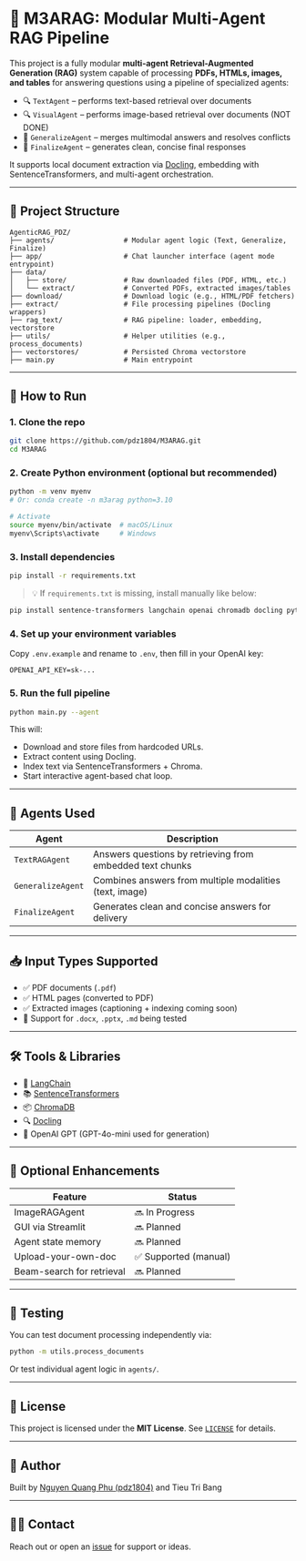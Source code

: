 
# 🤖 M3ARAG: Modular Multi-Agent RAG Pipeline

This project is a fully modular **multi-agent Retrieval-Augmented Generation (RAG)** system capable of processing **PDFs, HTMLs, images, and tables** for answering questions using a pipeline of specialized agents:

- 🔍 `TextAgent` – performs text-based retrieval over documents
- 🔍 `VisualAgent` – performs image-based retrieval over documents (NOT DONE)
- 🧠 `GeneralizeAgent` – merges multimodal answers and resolves conflicts
- 📝 `FinalizeAgent` – generates clean, concise final responses

It supports local document extraction via [Docling](https://github.com/ds4sd/docling), embedding with SentenceTransformers, and multi-agent orchestration.

---

## 📁 Project Structure

```
AgenticRAG_PDZ/
├── agents/                 # Modular agent logic (Text, Generalize, Finalize)
├── app/                    # Chat launcher interface (agent mode entrypoint)
├── data/
│   ├── store/              # Raw downloaded files (PDF, HTML, etc.)
│   └── extract/            # Converted PDFs, extracted images/tables
├── download/               # Download logic (e.g., HTML/PDF fetchers)
├── extract/                # File processing pipelines (Docling wrappers)
├── rag_text/               # RAG pipeline: loader, embedding, vectorstore
├── utils/                  # Helper utilities (e.g., process_documents)
├── vectorstores/           # Persisted Chroma vectorstore
├── main.py                 # Main entrypoint
```

---

## 🚀 How to Run

### 1. Clone the repo

```bash
git clone https://github.com/pdz1804/M3ARAG.git
cd M3ARAG
```

### 2. Create Python environment (optional but recommended)

```bash
python -m venv myenv
# Or: conda create -n m3arag python=3.10

# Activate
source myenv/bin/activate  # macOS/Linux
myenv\Scripts\activate     # Windows
```

### 3. Install dependencies

```bash
pip install -r requirements.txt
```

> 💡 If `requirements.txt` is missing, install manually like below:

```bash
pip install sentence-transformers langchain openai chromadb docling python-dotenv
```

### 4. Set up your environment variables

Copy `.env.example` and rename to `.env`, then fill in your OpenAI key:

```env
OPENAI_API_KEY=sk-...
```

### 5. Run the full pipeline

```bash
python main.py --agent
```

This will:
- Download and store files from hardcoded URLs.
- Extract content using Docling.
- Index text via SentenceTransformers + Chroma.
- Start interactive agent-based chat loop.

---

## 🧠 Agents Used

| Agent            | Description |
|------------------|-------------|
| `TextRAGAgent`   | Answers questions by retrieving from embedded text chunks |
| `GeneralizeAgent`| Combines answers from multiple modalities (text, image) |
| `FinalizeAgent`  | Generates clean and concise answers for delivery |

---

## 📥 Input Types Supported

- ✅ PDF documents (`.pdf`)
- ✅ HTML pages (converted to PDF)
- ✅ Extracted images (captioning + indexing coming soon)
- 🧪 Support for `.docx`, `.pptx`, `.md` being tested

---

## 🛠 Tools & Libraries

- 🧱 [LangChain](https://www.langchain.com/)
- 📚 [SentenceTransformers](https://www.sbert.net/)
- 📦 [ChromaDB](https://www.trychroma.com/)
- 🔍 [Docling](https://github.com/ds4sd/docling)
- 🤖 OpenAI GPT (GPT-4o-mini used for generation)

---

## 📌 Optional Enhancements

| Feature                   | Status      |
|---------------------------|-------------|
| ImageRAGAgent             | 🔜 In Progress |
| GUI via Streamlit         | 🔜 Planned |
| Agent state memory        | 🔜 Planned |
| Upload-your-own-doc       | ✅ Supported (manual) |
| Beam-search for retrieval | 🔜 Planned |

---

## 🧪 Testing

You can test document processing independently via:

```bash
python -m utils.process_documents
```

Or test individual agent logic in `agents/`.

---

## 📄 License

This project is licensed under the **MIT License**. See [`LICENSE`](./LICENSE) for details.

---

## 🧠 Author

Built by [Nguyen Quang Phu (pdz1804)](https://github.com/pdz1804) and Tieu Tri Bang 

---

## 🙋‍♂️ Contact

Reach out or open an [issue](https://github.com/pdz1804/M3ARAG/issues) for support or ideas.



